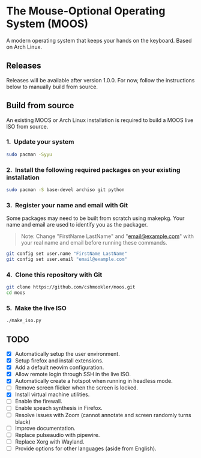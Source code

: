 # The Mouse-Optional Operating System (MOOS)

A modern operating system that keeps your hands on the keyboard. Based on Arch Linux.

## Releases

Releases will be available after version 1.0.0. For now, follow the instructions below to manually build from source.

## Build from source

An existing MOOS or Arch Linux installation is required to build a MOOS live ISO from source.

### 1.&nbsp; Update your system

```bash
sudo pacman -Syyu
```

### 2.&nbsp; Install the following required packages on your existing installation

```bash
sudo pacman -S base-devel archiso git python
```

### 3.&nbsp; Register your name and email with Git

Some packages may need to be built from scratch using makepkg. Your name and email are used to identify you as the packager.

> Note: Change "FirstName LastName" and "email@example.com" with your real name and email before running these commands.

```bash
git config set user.name "FirstName LastName"
git config set user.email "email@example.com"
```

### 4.&nbsp; Clone this repository with Git

```bash
git clone https://github.com/cshmookler/moos.git
cd moos
```

### 5.&nbsp; Make the live ISO

```bash
./make_iso.py
```

## **TODO**

- [X] Automatically setup the user environment.
- [X] Setup firefox and install extensions.
- [X] Add a default neovim configuration.
- [X] Allow remote login through SSH in the live ISO.
- [X] Automatically create a hotspot when running in headless mode.
- [ ] Remove screen flicker when the screen is locked.
- [X] Install virtual machine utilities.
- [ ] Enable the firewall.
- [ ] Enable speach synthesis in Firefox.
- [ ] Resolve issues with Zoom (cannot annotate and screen randomly turns black)
- [ ] Improve documentation.
- [ ] Replace pulseaudio with pipewire.
- [ ] Replace Xorg with Wayland.
- [ ] Provide options for other languages (aside from English).
